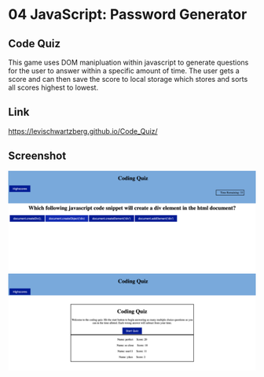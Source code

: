# 04 JavaScript: Password Generator

## Code Quiz

This game uses DOM manipluation within javascript to generate questions for the user to answer within a specific amount of time. The user gets a score and can then save the score to local storage which stores and sorts all scores highest to lowest.


## Link
https://levischwartzberg.github.io/Code_Quiz/


## Screenshot
![Alt text](./assets/images/preview1.jpg?raw=true "Preview image of the generated password")
![Alt text](./assets/images/preview2.jpg?raw=true "Preview image of the generated password")